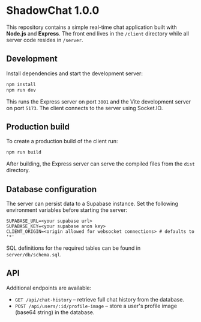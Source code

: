 # ShadowChat 1.0.0

This repository contains a simple real-time chat application built with **Node.js** and **Express**. The front end lives in the `/client` directory while all server code resides in `/server`.

## Development

Install dependencies and start the development server:

```bash
npm install
npm run dev
```

This runs the Express server on port `3001` and the Vite development server on port `5173`. The client connects to the server using Socket.IO.

## Production build

To create a production build of the client run:

```bash
npm run build
```

After building, the Express server can serve the compiled files from the `dist` directory.

## Database configuration

The server can persist data to a Supabase instance. Set the following environment
variables before starting the server:

```
SUPABASE_URL=<your supabase url>
SUPABASE_KEY=<your supabase anon key>
CLIENT_ORIGIN=<origin allowed for websocket connections> # defaults to '*'
```

SQL definitions for the required tables can be found in `server/db/schema.sql`.

## API

Additional endpoints are available:

- `GET /api/chat-history` – retrieve full chat history from the database.
- `POST /api/users/:id/profile-image` – store a user's profile image (base64 string) in the database.

